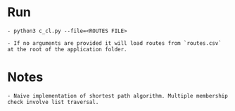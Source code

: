 # Run

    - python3 c_cl.py --file=<ROUTES FILE>

    - If no arguments are provided it will load routes from `routes.csv` at the root of the application folder.

# Notes
    - Naive implementation of shortest path algorithm. Multiple membership check involve list traversal. 
